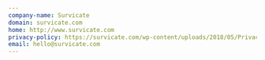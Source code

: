 ```yaml
---
company-name: Survicate
domain: survicate.com
home: http://www.survicate.com
privacy-policy: https://survicate.com/wp-content/uploads/2018/05/Privacy-Policy-Survicate-2.0.pdf
email: hello@survicate.com
---
```




